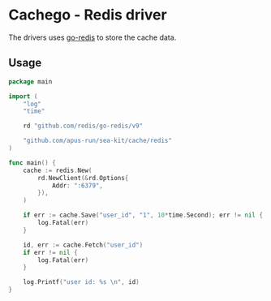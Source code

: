 # Cachego - Redis driver
The drivers uses [go-redis](https://github.com/go-redis/redis) to store the cache data.

## Usage

```go
package main

import (
	"log"
	"time"

	rd "github.com/redis/go-redis/v9"

	"github.com/apus-run/sea-kit/cache/redis"
)

func main() {
	cache := redis.New(
		rd.NewClient(&rd.Options{
			Addr: ":6379",
		}),
	)

	if err := cache.Save("user_id", "1", 10*time.Second); err != nil {
		log.Fatal(err)
	}

	id, err := cache.Fetch("user_id")
	if err != nil {
		log.Fatal(err)
	}

	log.Printf("user id: %s \n", id)
}
```
